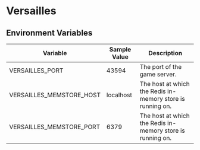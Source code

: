 # Versailles

## Environment Variables

| Variable                   | Sample Value  | Description                                                |
|----------------------------|---------------|------------------------------------------------------------|
| VERSAILLES_PORT            | 43594         | The port of the game server.                               |
| VERSAILLES_MEMSTORE_HOST   | localhost     | The host at which the Redis in-memory store is running on. |           |
| VERSAILLES_MEMSTORE_PORT   | 6379          | The host at which the Redis in-memory store is running on. |